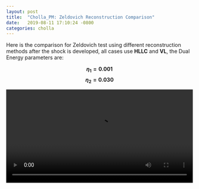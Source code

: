 ```yaml
---
layout: post
title:  "Cholla_PM: Zeldovich Reconstruction Comparison"
date:   2019-08-11 17:10:24 -0800
categories: cholla
---
```


Here is the comparison for Zeldovich test using different reconstruction methods after the shock is developed, all cases use **HLLC**  and  **VL**, the Dual Energy parameters are:

**$$\eta_1 = 0.001 $$**  **$$\eta_2 = 0.030 $$**


<div style="text-align: center">
<video src="{{ site.url }}assets/videos/zeldovich_z1.mp4" width="100%"  height="auto" controls preload> </video>
</div>
